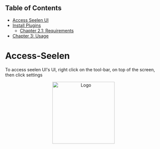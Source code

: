## Table of Contents

- [Access Seelen UI](#Access-Seelen)
- [Install Plugins](#chapter-2-installation)
  - [Chapter 2.1: Requirements](#chapter-21-requirements)
- [Chapter 3: Usage](#chapter-3-usage)


# Access-Seelen
To access seelen UI's UI, right click on the tool-bar, on top of the screen, then click settings

<p align="center">
  <img src="screenshots/access-settings.png" alt="Logo" width="200"/>
</p>

